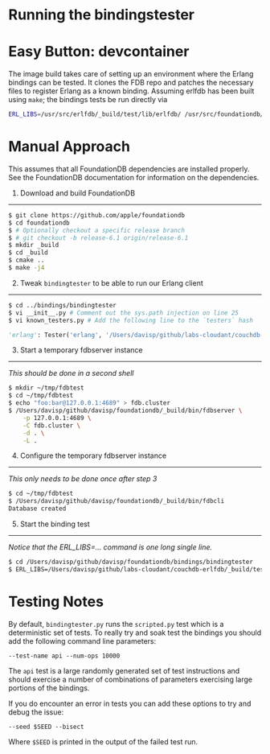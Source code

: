 Running the bindingstester
===

# Easy Button: devcontainer

The image build takes care of setting up an environment where the Erlang
bindings can be tested. It clones the FDB repo and patches the necessary
files to register Erlang as a known binding. Assuming erlfdb has been built
using `make`; the bindings tests be run directly via

```bash
ERL_LIBS=/usr/src/erlfdb/_build/test/lib/erlfdb/ /usr/src/foundationdb/bindings/bindingtester/bindingtester.py erlang
```

# Manual Approach

This assumes that all FoundationDB dependencies are installed properly. See
the FoundationDB documentation for information on the dependencies.

1. Download and build FoundationDB
---

```bash
$ git clone https://github.com/apple/foundationdb
$ cd foundationdb
$ # Optionally checkout a specific release branch
$ # git checkout -b release-6.1 origin/release-6.1
$ mkdir _build
$ cd _build
$ cmake ..
$ make -j4
```

2. Tweak `bindingtester` to be able to run our Erlang client
---

```bash
$ cd ../bindings/bindingtester
$ vi __init__.py # Comment out the sys.path injection on line 25
$ vi known_testers.py # Add the following line to the `testers` hash
```

```python
'erlang': Tester('erlang', '/Users/davisp/github/labs-cloudant/couchdb-erlfdb/test/tester.es', 2040, MAX_API_VERSION, MAX_API_VERSION, types=ALL_TYPES),
```

3. Start a temporary fdbserver instance
---

*This should be done in a second shell*

```bash
$ mkdir ~/tmp/fdbtest
$ cd ~/tmp/fdbtest
$ echo "foo:bar@127.0.0.1:4689" > fdb.cluster
$ /Users/davisp/github/davisp/foundationdb/_build/bin/fdbserver \
    -p 127.0.0.1:4689 \
    -C fdb.cluster \
    -d . \
    -L .
```

4. Configure the temporary fdbserver instance
---

*This only needs to be done once after step 3*

```bash
$ cd ~/tmp/fdbtest
$ /Users/davisp/github/davisp/foundationdb/_build/bin/fdbcli
Database created
```

5. Start the binding test
---

*Notice that the ERL_LIBS=... command is one long single line.*

```bash
$ cd /Users/davisp/github/davisp/foundationdb/bindings/bindingtester
$ ERL_LIBS=/Users/davisp/github/labs-cloudant/couchdb-erlfdb/_build/test/lib/erlfdb/ PYTHONPATH=/Users/davisp/github/davisp/foundationdb/_build/bindings/python/ ./bindingtester.py --cluster-file /Users/davisp/tmp/fdbtest/fdb.cluster erlang
```

# Testing Notes

By default, `bindingtester.py` runs the `scripted.py` test which is a deterministic set of tests. To really try and soak test the bindings you should add the following command line parameters:

`--test-name api --num-ops 10000`

The `api` test is a large randomly generated set of test instructions and should exercise a number of combinations of parameters exercising large portions of the bindings.

If you do encounter an error in tests you can add these options to try and debug the issue:

`--seed $SEED --bisect`

Where `$SEED` is printed in the output of the failed test run.